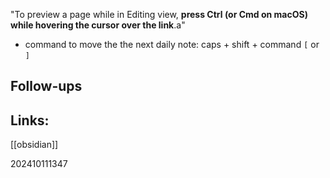 "To preview a page while in Editing view, **press Ctrl (or Cmd on macOS) while hovering the cursor over the link**.a"


- command to move the the next daily note:
	 caps + shift + command `[` or `]`

## Follow-ups


## Links: 
[[obsidian]]


202410111347
